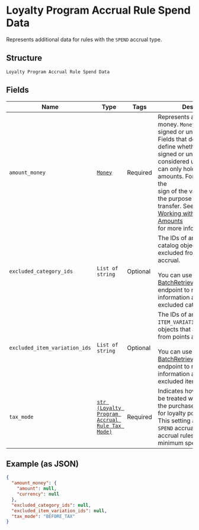 
# Loyalty Program Accrual Rule Spend Data

Represents additional data for rules with the `SPEND` accrual type.

## Structure

`Loyalty Program Accrual Rule Spend Data`

## Fields

| Name | Type | Tags | Description |
|  --- | --- | --- | --- |
| `amount_money` | [`Money`](../../doc/models/money.md) | Required | Represents an amount of money. `Money` fields can be signed or unsigned.<br>Fields that do not explicitly define whether they are signed or unsigned are<br>considered unsigned and can only hold positive amounts. For signed fields, the<br>sign of the value indicates the purpose of the money transfer. See<br>[Working with Monetary Amounts](https://developer.squareup.com/docs/build-basics/working-with-monetary-amounts)<br>for more information. |
| `excluded_category_ids` | `List of string` | Optional | The IDs of any `CATEGORY` catalog objects that are excluded from points accrual.<br><br>You can use the [BatchRetrieveCatalogObjects](../../doc/api/catalog.md#batch-retrieve-catalog-objects)<br>endpoint to retrieve information about the excluded categories. |
| `excluded_item_variation_ids` | `List of string` | Optional | The IDs of any `ITEM_VARIATION` catalog objects that are excluded from points accrual.<br><br>You can use the [BatchRetrieveCatalogObjects](../../doc/api/catalog.md#batch-retrieve-catalog-objects)<br>endpoint to retrieve information about the excluded item variations. |
| `tax_mode` | [`str (Loyalty Program Accrual Rule Tax Mode)`](../../doc/models/loyalty-program-accrual-rule-tax-mode.md) | Required | Indicates how taxes should be treated when calculating the purchase amount used for loyalty points accrual.<br>This setting applies only to `SPEND` accrual rules or `VISIT` accrual rules that have a minimum spend requirement. |

## Example (as JSON)

```json
{
  "amount_money": {
    "amount": null,
    "currency": null
  },
  "excluded_category_ids": null,
  "excluded_item_variation_ids": null,
  "tax_mode": "BEFORE_TAX"
}
```

